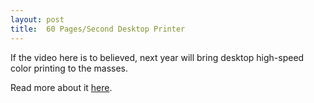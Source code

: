 ```yaml
---
layout: post
title:  60 Pages/Second Desktop Printer
---
```

If the video here is to believed, next year will bring desktop high-speed color printing to the masses.

Read more about it [here](http://www.memjet.com/media.aspx).
